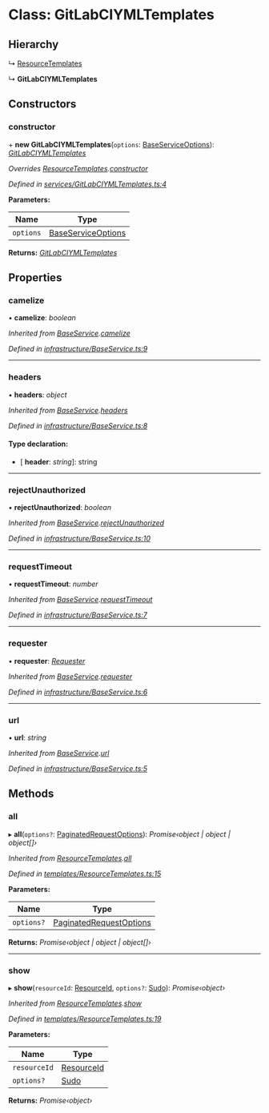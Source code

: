 # Class: GitLabCIYMLTemplates

## Hierarchy

  ↳ [ResourceTemplates](_templates_resourcetemplates_.resourcetemplates.md)

  ↳ **GitLabCIYMLTemplates**

## Constructors

###  constructor

\+ **new GitLabCIYMLTemplates**(`options`: [BaseServiceOptions](../interfaces/_infrastructure_index_.baseserviceoptions.md)): *[GitLabCIYMLTemplates](_services_gitlabciymltemplates_.gitlabciymltemplates.md)*

*Overrides [ResourceTemplates](_templates_resourcetemplates_.resourcetemplates.md).[constructor](_templates_resourcetemplates_.resourcetemplates.md#constructor)*

*Defined in [services/GitLabCIYMLTemplates.ts:4](https://github.com/arsdehnel/node-gitlab/blob/c2ee9bb/src/services/GitLabCIYMLTemplates.ts#L4)*

**Parameters:**

Name | Type |
------ | ------ |
`options` | [BaseServiceOptions](../interfaces/_infrastructure_index_.baseserviceoptions.md) |

**Returns:** *[GitLabCIYMLTemplates](_services_gitlabciymltemplates_.gitlabciymltemplates.md)*

## Properties

###  camelize

• **camelize**: *boolean*

*Inherited from [BaseService](_infrastructure_baseservice_.baseservice.md).[camelize](_infrastructure_baseservice_.baseservice.md#camelize)*

*Defined in [infrastructure/BaseService.ts:9](https://github.com/arsdehnel/node-gitlab/blob/c2ee9bb/src/infrastructure/BaseService.ts#L9)*

___

###  headers

• **headers**: *object*

*Inherited from [BaseService](_infrastructure_baseservice_.baseservice.md).[headers](_infrastructure_baseservice_.baseservice.md#headers)*

*Defined in [infrastructure/BaseService.ts:8](https://github.com/arsdehnel/node-gitlab/blob/c2ee9bb/src/infrastructure/BaseService.ts#L8)*

#### Type declaration:

* \[ **header**: *string*\]: string

___

###  rejectUnauthorized

• **rejectUnauthorized**: *boolean*

*Inherited from [BaseService](_infrastructure_baseservice_.baseservice.md).[rejectUnauthorized](_infrastructure_baseservice_.baseservice.md#rejectunauthorized)*

*Defined in [infrastructure/BaseService.ts:10](https://github.com/arsdehnel/node-gitlab/blob/c2ee9bb/src/infrastructure/BaseService.ts#L10)*

___

###  requestTimeout

• **requestTimeout**: *number*

*Inherited from [BaseService](_infrastructure_baseservice_.baseservice.md).[requestTimeout](_infrastructure_baseservice_.baseservice.md#requesttimeout)*

*Defined in [infrastructure/BaseService.ts:7](https://github.com/arsdehnel/node-gitlab/blob/c2ee9bb/src/infrastructure/BaseService.ts#L7)*

___

###  requester

• **requester**: *[Requester](../interfaces/_infrastructure_index_.requester.md)*

*Inherited from [BaseService](_infrastructure_baseservice_.baseservice.md).[requester](_infrastructure_baseservice_.baseservice.md#requester)*

*Defined in [infrastructure/BaseService.ts:6](https://github.com/arsdehnel/node-gitlab/blob/c2ee9bb/src/infrastructure/BaseService.ts#L6)*

___

###  url

• **url**: *string*

*Inherited from [BaseService](_infrastructure_baseservice_.baseservice.md).[url](_infrastructure_baseservice_.baseservice.md#url)*

*Defined in [infrastructure/BaseService.ts:5](https://github.com/arsdehnel/node-gitlab/blob/c2ee9bb/src/infrastructure/BaseService.ts#L5)*

## Methods

###  all

▸ **all**(`options?`: [PaginatedRequestOptions](../interfaces/_infrastructure_index_.paginatedrequestoptions.md)): *Promise‹object | object | object[]›*

*Inherited from [ResourceTemplates](_templates_resourcetemplates_.resourcetemplates.md).[all](_templates_resourcetemplates_.resourcetemplates.md#all)*

*Defined in [templates/ResourceTemplates.ts:15](https://github.com/arsdehnel/node-gitlab/blob/c2ee9bb/src/templates/ResourceTemplates.ts#L15)*

**Parameters:**

Name | Type |
------ | ------ |
`options?` | [PaginatedRequestOptions](../interfaces/_infrastructure_index_.paginatedrequestoptions.md) |

**Returns:** *Promise‹object | object | object[]›*

___

###  show

▸ **show**(`resourceId`: [ResourceId](../modules/_services_index_.md#resourceid), `options?`: [Sudo](../interfaces/_infrastructure_index_.sudo.md)): *Promise‹object›*

*Inherited from [ResourceTemplates](_templates_resourcetemplates_.resourcetemplates.md).[show](_templates_resourcetemplates_.resourcetemplates.md#show)*

*Defined in [templates/ResourceTemplates.ts:19](https://github.com/arsdehnel/node-gitlab/blob/c2ee9bb/src/templates/ResourceTemplates.ts#L19)*

**Parameters:**

Name | Type |
------ | ------ |
`resourceId` | [ResourceId](../modules/_services_index_.md#resourceid) |
`options?` | [Sudo](../interfaces/_infrastructure_index_.sudo.md) |

**Returns:** *Promise‹object›*
